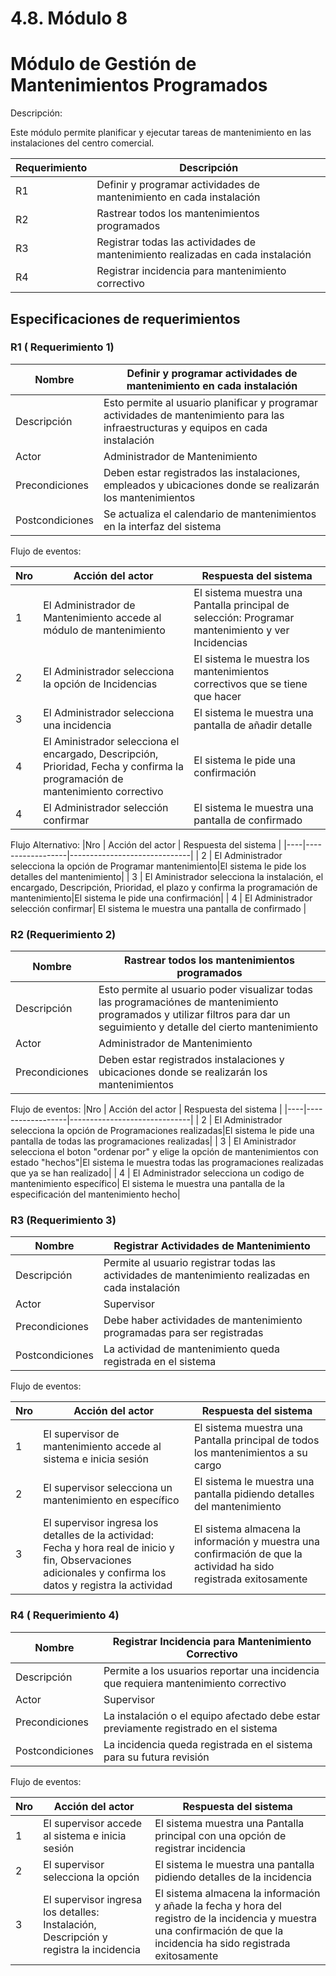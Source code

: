 # 4.8. Módulo 8

# Módulo de Gestión de Mantenimientos Programados
Descripción:

Este módulo permite planificar y ejecutar tareas de mantenimiento en las instalaciones del centro comercial.

| Requerimiento        |  Descripción                                                              |
|----------------------|---------------------------------------------------------------------------|
|R1|Definir y programar actividades de mantenimiento en cada instalación                          |
|R2|Rastrear todos los mantenimientos programados                                                 |
|R3|Registrar todas las actividades de mantenimiento realizadas en cada instalación                |
|R4|Registrar incidencia para mantenimiento correctivo                                             |

## Especificaciones de requerimientos
### R1 ( Requerimiento 1)

| Nombre | Definir y programar actividades de mantenimiento en cada instalación |
|---------|---------------------------------------------------------------------------------|
| Descripción| Esto permite al usuario planificar y programar actividades de mantenimiento para las infraestructuras y equipos en cada instalación|                                                                               
|Actor    | Administrador de Mantenimiento|
| Precondiciones |Deben estar registrados las instalaciones, empleados y ubicaciones donde se realizarán los mantenimientos|
| Postcondiciones | Se actualiza el calendario de mantenimientos en la interfaz del sistema|

  Flujo de eventos:
  
|Nro |  Acción del actor |    Respuesta del sistema   |
|----|------------------|------------------------------|
| 1 |  El Administrador de Mantenimiento accede al módulo de mantenimiento | El sistema muestra una Pantalla principal de selección: Programar mantenimiento y ver Incidencias|
| 2 |  El Administrador selecciona la opción de Incidencias|El sistema le muestra los mantenimientos correctivos que se tiene que hacer|
| 3 |  El Administrador selecciona una incidencia| El sistema le muestra una pantalla de añadir detalle|
| 4 |  El Aministrador selecciona el encargado, Descripción, Prioridad, Fecha y confirma la programación de mantenimiento correctivo | El sistema le pide una confirmación|
| 4 |  El Administrador selección confirmar| El sistema le muestra una pantalla de confirmado |

  Flujo Alternativo:
|Nro |  Acción del actor |    Respuesta del sistema   |
|----|------------------|------------------------------|
| 2 | El Administrador selecciona la opción de Programar mantenimiento|El sistema le pide los detalles del mantenimiento|
| 3 | El Aministrador selecciona la instalación, el encargado, Descripción, Prioridad, el plazo y confirma la programación de mantenimiento|El sistema le pide una confirmación|
| 4 |  El Administrador selección confirmar| El sistema le muestra una pantalla de confirmado | 

### R2 (Requerimiento 2)

| Nombre |Rastrear todos los mantenimientos programados    |
|---------|---------------------------------------------------------------------------------|
| Descripción| Esto permite al usuario poder visualizar todas las programaciónes de mantenimiento programados y utilizar filtros para dar un seguimiento y detalle del cierto mantenimiento|
|Actor    | Administrador de Mantenimiento|
| Precondiciones |Deben estar registrados instalaciones y ubicaciones donde se realizarán los mantenimientos|

  Flujo de eventos:
|Nro |  Acción del actor |    Respuesta del sistema   |
|----|------------------|------------------------------|
| 2 | El Administrador selecciona la opción de Programaciones realizadas|El sistema le pide una pantalla de todas las programaciones realizadas|
| 3 | El Aministrador selecciona el boton "ordenar por" y elige la opción de mantenimientos con estado "hechos"|El sistema le muestra todas las programaciones realizadas que ya se han realizado|
| 4 |  El Administrador selecciona un codigo de mantenimiento específico| El sistema le muestra una pantalla de la especificación del mantenimiento hecho| 

### R3 (Requerimiento 3)

| Nombre | Registrar Actividades de Mantenimiento |
|---------|---------------------------------------------------------------------------------|
| Descripción| Permite al usuario registrar todas las actividades de mantenimiento realizadas en cada instalación|
|Actor    |Supervisor|
| Precondiciones |Debe haber actividades de mantenimiento programadas para ser registradas|
| Postcondiciones |La actividad de mantenimiento queda registrada en el sistema|

  Flujo de eventos:

|Nro |  Acción del actor |    Respuesta del sistema   |
|----|------------------|------------------------------|
| 1 | El supervisor de mantenimiento accede al sistema e inicia sesión | El sistema muestra una Pantalla principal de todos los mantenimientos a su cargo|
| 2 | El supervisor selecciona un mantenimiento en específico |El sistema le muestra una pantalla pidiendo detalles del mantenimiento|
| 3 | El supervisor ingresa los detalles de la actividad: Fecha y hora real de inicio y fin, Observaciones adicionales y confirma los datos y registra la actividad| El sistema almacena la información y muestra una confirmación de que la actividad ha sido registrada exitosamente|

### R4 ( Requerimiento 4)
| Nombre |Registrar Incidencia para Mantenimiento Correctivo |
|---------|---------------------------------------------------------------------------------|
| Descripción| Permite a los usuarios reportar una incidencia que requiera mantenimiento correctivo|
|Actor    | Supervisor |
| Precondiciones |La instalación o el equipo afectado debe estar previamente registrado en el sistema|
| Postcondiciones |La incidencia queda registrada en el sistema para su futura revisión|

  Flujo de eventos: 

|Nro |  Acción del actor |    Respuesta del sistema   |
|----|------------------|------------------------------|
| 1 | El supervisor accede al sistema e inicia sesión | El sistema muestra una Pantalla principal con una opción de registrar incidencia |
| 2 | El supervisor selecciona la opción| El sistema le muestra una pantalla pidiendo detalles de la incidencia|
| 3 | El supervisor ingresa los detalles: Instalación, Descripción y registra la incidencia| El sistema almacena la información y añade la fecha y hora del registro de la incidencia y muestra una confirmación de que la incidencia ha sido registrada exitosamente|













